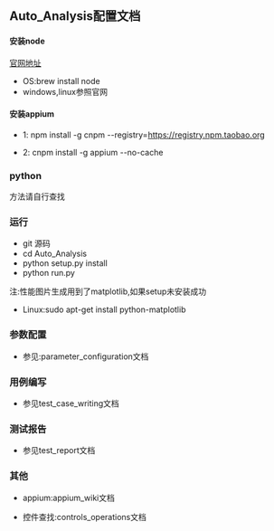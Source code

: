 ## Auto_Analysis配置文档

#### 安装node

[官网地址](https://nodejs.org/en/download/)

* OS:brew install node
* windows,linux参照官网

#### 安装appium

* 1: npm install -g cnpm --registry=https://registry.npm.taobao.org

* 2: cnpm install -g appium --no-cache

### python

方法请自行查找

### 运行

* git 源码
* cd Auto_Analysis
* python setup.py install
* python run.py

注:性能图片生成用到了matplotlib,如果setup未安装成功

* Linux:sudo apt-get install python-matplotlib

### 参数配置

* 参见:parameter_configuration文档

### 用例编写

* 参见test_case_writing文档

### 测试报告

* 参见test_report文档

### 其他

* appium:appium_wiki文档

* 控件查找:controls_operations文档